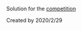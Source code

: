 
Solution for the [competition](https://www.datafountain.cn/competitions/423)

Created by 2020/2/29
